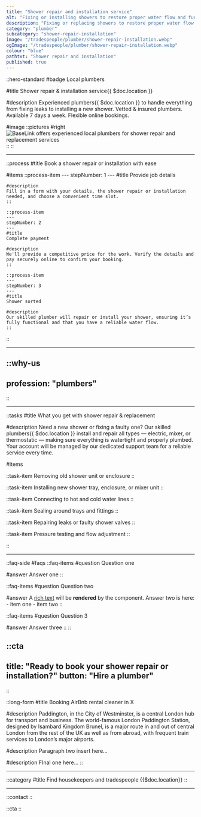 ```yaml
---
title: "Shower repair and installation service"
alt: "Fixing or installing showers to restore proper water flow and functionality"
description: "Fixing or replacing showers to restore proper water flow and functionality"
category: "plumber"
subcategory: "shower-repair-installation"
image: "/tradespeople/plumber/shower-repair-installation.webp"
ogImage: "/tradespeople/plumber/shower-repair-installation.webp"
colour: "blue"
pathtxt: "Shower repair and installation"
published: true
---
```


::hero-standard
#badge
Local plumbers

#title
Shower repair & installation service{{ $doc.location }}

#description
Experienced plumbers{{ $doc.location }} to handle everything from fixing leaks to installing a new shower. Vetted & insured plumbers. Available 7 days a week. Flexible online bookings.

#image
    ::pictures
    #right
    ![BaseLink offers experienced local plumbers for shower repair and replacement services](/tradespeople/plumber/shower-repair-installation.webp)
    ::
::

---

::process
#title
Book a shower repair or installation with ease

#items
    ::process-item
    ---
    stepNumber: 1
    ---
    #title
    Provide job details

    #description
    Fill in a form with your details, the shower repair or installation needed, and choose a convenient time slot.
    ::
    
    ::process-item
    ---
    stepNumber: 2
    ---
    #title
    Complete payment

    #description
    We'll provide a competitive price for the work. Verify the details and pay securely online to confirm your booking.
    ::

    ::process-item
    ---
    stepNumber: 3
    ---
    #title
    Shower sorted

    #description
    Our skilled plumber will repair or install your shower, ensuring it’s fully functional and that you have a reliable water flow.
    ::
::

---

::why-us
---
profession: "plumbers"
---
::

---

::tasks
#title
What you get with shower repair & replacement

#description
Need a new shower or fixing a faulty one? Our skilled plumbers{{ $doc.location }} install and repair all types — electric, mixer, or thermostatic — making sure everything is watertight and properly plumbed. Your account will be managed by our dedicated support team for a reliable service every time.

#items

  ::task-item
  Removing old shower unit or enclosure
  ::

  ::task-item
  Installing new shower tray, enclosure, or mixer unit
  ::

  ::task-item
  Connecting to hot and cold water lines
  ::

  ::task-item
  Sealing around trays and fittings
  ::

  ::task-item
  Repairing leaks or faulty shower valves
  ::

  ::task-item
  Pressure testing and flow adjustment
  ::

::

---

::faq-side
#faqs
  ::faq-items
  #question
  Question one

  #answer
  Answer one
  ::

  ::faq-items
  #question
  Question two

  #answer
  A [rich text](/services/commercial-cleaning) will be **rendered** by the component.
  Answer two is here:
    - item one
    - item two
  ::

  ::faq-items
  #question
  Question 3

  #answer
  Answer three
  ::
::

::cta
---
title: "Ready to book your shower repair or installation?"
button: "Hire a plumber"
---
::

::long-form
#title
Booking AirBnb rental cleaner in X

#description
Paddington, in the City of Westminster, is a central London hub for transport and business. The world-famous London Paddington Station, designed by Isambard Kingdom Brunel, is a major route in and out of central London from the rest of the UK as well as from abroad, with frequent train services to London’s major airports.

#description
Paragraph two insert here...

#description
FInal one here...
::

---

::category
#title
Find housekeepers and tradespeople {{$doc.location}}
::

---

::contact
::

::cta
::
